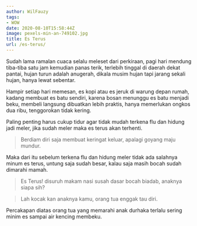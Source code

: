 ```yaml
---
author: WilFauzy
tags:
- WOW
date: 2020-08-10T15:58:44Z
image: pexels-min-an-749102.jpg
title: Es Terus
url: /es-terus/
---
```


Sudah lama ramalan cuaca selalu meleset dari perkiraan, pagi hari mendung tiba-tiba satu jam kemudian panas terik, terlebih tinggal di daerah dekat pantai, hujan turun adalah anugerah, dikala musim hujan tapi jarang sekali hujan, hanya lewat sebentar.&nbsp;

Hampir setiap hari memesan, es kopi atau es jeruk di warung depan rumah, kadang membuat es batu sendiri, karena bosan menunggu es batu menjadi beku, membeli langsung dibuatkan lebih praktis, hanya memerlukan ongkos dua ribu, tenggorokan tidak kering.&nbsp;

Paling penting harus cukup tidur agar tidak mudah terkena flu dan hidung jadi meler, jika sudah meler maka es terus akan terhenti.&nbsp;

> Berdiam diri saja membuat keringat keluar, apalagi goyang maju mundur.

Maka dari itu sebelum terkena flu dan hidung meler tidak ada salahnya minum es terus, untung saja sudah besar, kalau saja masih bocah sudah dimarahi mamah.&nbsp;

> Es Terus! disuruh makam nasi susah dasar bocah biadab, anaknya siapa sih?&nbsp;

> Lah kocak kan anaknya kamu, orang tua enggak tau diri.&nbsp;

Percakapan diatas orang tua yang memarahi anak durhaka terlalu sering minim es sampai air kencing membeku.&nbsp;